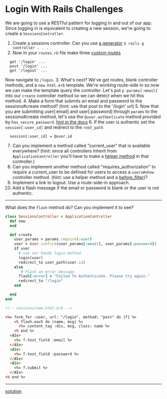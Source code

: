 # Login With Rails Challenges

We are going to use a RESTful pattern for logging in and out of our app. Since logging in is equivalent to creating a new session, we're going to create a `SessionsController`.

1. Create a sessions controller. Can you use [a generator](http://guides.rubyonrails.org/command_line.html#rails-generate) `$ rails g controller . . . `
2. Now in your `routes.rb` file make three [custom routes](http://guides.rubyonrails.org/routing.html#generating-paths-and-urls-from-code)

  ```
    get '/login' ...
    post '/login' ...
    get '/logout' ...
  ```
  Now navigate to `/login`.
3. What's next? We've got routes, blank controller methods, and a `new.html.erb` template. We're working route-side in so now we can make the template query the controller. Let's put `p params[:email]` into our `create` controller method so we can detect when we hit this method.
4. Make a form that submits an email and password to the sessions#create method? (hint: use that post to the '/login' url)
5. Now that you are submitting user[:email] and user[:password] through `params` to the sessions#create method, let's use the `@user.authenticate` method provided by `has_secure_password`. [hint in the docs](http://apidock.com/rails/v4.0.2/ActiveModel/SecurePassword/ClassMethods/has_secure_password)
6. If the user is authentic set the `session[:user_id]` and redirect to the `root_path`

  ```
    session[:user_id] = @user.id
  ```
7. Can you implement a method called "current_user" that is available everywhere? (hint: since all controllers inherit from `ApplicationController` you'll have to make a [helper method](http://apidock.com/rails/ActionController/Helpers/ClassMethods/helper_method) in that controller.)
8. Can you implement another method called "requires_authorization" to require a current_user to be defined for users to access a `users#show` controller method. (hint: use a helper method and a [before_filter](http://apidock.com/rails/ActionController/Filters/ClassMethods/before_filter))?
9. Implement a link to logout. Use a route-side-in approach.
10. Add a flash message if the email or password is blank or the user is not authentic.

---

What does the `flash` method do? Can you implement it to see?

```ruby
class SessionsController < ApplicationController
  def new
  end

  def create
    user_params = params.require(:user)
    user = User.confirm(user_params[:email], user_params[:password])
    if user
      # use our handy login method
      login(user)
      redirect_to user_path(user.id)
    else
       # Flash an error message
      flash[:error] = "Failed To Authenticate. Please try again."
      redirect_to "/login"
    end

  end
end
```

```html
<!-- sessions/new.html.erb -->

<%= form_for :user, url: "/login", method: "post" do |f| %>
    <% flash.each do |name, msg| %>
      <%= content_tag :div, msg, class: name %>
    <% end %>
  <div>
    <%= f.text_field :email %>
  </div>
  <div>
    <%= f.text_field :password %>
  </div>
  <div>
    <%= f.submit %>
  </div>
<% end %>
```

---
[solution](https://gist.github.com/thebucknerlife/10090014)
